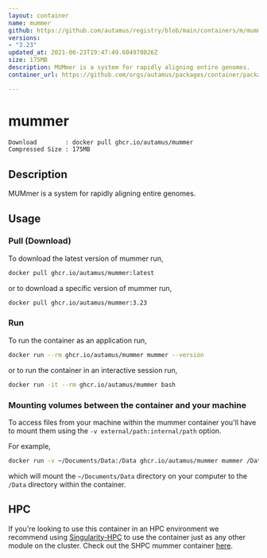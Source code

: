 ```yaml
---
layout: container
name: mummer
github: https://github.com/autamus/registry/blob/main/containers/m/mummer/spack.yaml
versions:
- "3.23"
updated_at: 2021-06-23T19:47:49.604978026Z
size: 175MB
description: MUMmer is a system for rapidly aligning entire genomes.
container_url: https://github.com/orgs/autamus/packages/container/package/mummer

---
```

# mummer
```bash 
Download        : docker pull ghcr.io/autamus/mummer
Compressed Size : 175MB
```

## Description
MUMmer is a system for rapidly aligning entire genomes.

## Usage
### Pull (Download)
To download the latest version of mummer run,

```bash
docker pull ghcr.io/autamus/mummer:latest
```

or to download a specific version of mummer run,

```bash
docker pull ghcr.io/autamus/mummer:3.23
```
### Run
To run the container as an application run,
```bash
docker run --rm ghcr.io/autamus/mummer mummer --version
```

or to run the container in an interactive session run,
```bash
docker run -it --rm ghcr.io/autamus/mummer bash
```

### Mounting volumes between the container and your machine
To access files from your machine within the mummer container you'll have to mount them using the `-v external/path:internal/path` option.

For example,
```bash
docker run -v ~/Documents/Data:/Data ghcr.io/autamus/mummer mummer /Data/myData.csv
```
which will mount the `~/Documents/Data` directory on your computer to the `/Data` directory within the container.

## HPC
If you're looking to use this container in an HPC environment we recommend using [Singularity-HPC](https://singularity-hpc.readthedocs.io) to use the container just as any other module on the cluster. Check out the SHPC mummer container [here](https://singularityhub.github.io/singularity-hpc/r/ghcr.io-autamus-mummer/).